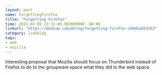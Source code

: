 ```yaml
---
layout: post
name: ForgettingFirefox
title: "Forgetting Firefox"
time: 2015-02-05 13:32:00.003000000 -08:00
linkurl: "https://medium.com/@trog/forgetting-firefox-c04dba853263"
category: linkblog
tags:
- web
- mozilla
---
```


<p>Interesting proposal that Mozilla should focus on Thunderbird instead of Firefox to do to the groupware space what they did to the web space.
</p>